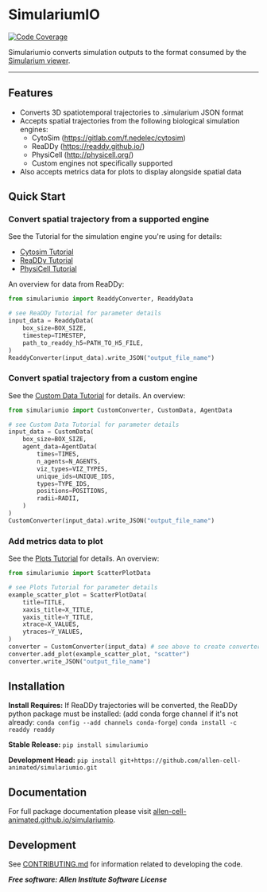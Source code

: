 # SimulariumIO

[![Code Coverage](https://codecov.io/gh/allen-cell-animated/simulariumio/branch/master/graph/badge.svg)](https://codecov.io/gh/allen-cell-animated/simulariumio)

Simulariumio converts simulation outputs to the format consumed by the [Simularium viewer](https://simularium.allencell.org/).

---

## Features
* Converts 3D spatiotemporal trajectories to .simularium JSON format
* Accepts spatial trajectories from the following biological simulation engines:
    * CytoSim (https://gitlab.com/f.nedelec/cytosim)
    * ReaDDy (https://readdy.github.io/)
    * PhysiCell (http://physicell.org/) 
    * Custom engines not specifically supported
* Also accepts metrics data for plots to display alongside spatial data

## Quick Start

### Convert spatial trajectory from a supported engine
See the Tutorial for the simulation engine you're using for details:
* [Cytosim Tutorial](examples/Tutorial_cytosim.ipynb) 
* [ReaDDy Tutorial](examples/Tutorial_readdy.ipynb) 
* [PhysiCell Tutorial](examples/Tutorial_physicell.ipynb) 

An overview for data from ReaDDy:
```python
from simulariumio import ReaddyConverter, ReaddyData

# see ReaDDy Tutorial for parameter details
input_data = ReaddyData(
    box_size=BOX_SIZE,
    timestep=TIMESTEP,
    path_to_readdy_h5=PATH_TO_H5_FILE,
)
ReaddyConverter(input_data).write_JSON("output_file_name")
```

### Convert spatial trajectory from a custom engine
See the [Custom Data Tutorial](examples/Tutorial_custom.ipynb) for details. An overview:
```python
from simulariumio import CustomConverter, CustomData, AgentData

# see Custom Data Tutorial for parameter details
input_data = CustomData(  
    box_size=BOX_SIZE,
    agent_data=AgentData(
        times=TIMES,
        n_agents=N_AGENTS,
        viz_types=VIZ_TYPES,
        unique_ids=UNIQUE_IDS,
        types=TYPE_IDS,
        positions=POSITIONS,
        radii=RADII,
    )
)
CustomConverter(input_data).write_JSON("output_file_name")
```

### Add metrics data to plot
See the [Plots Tutorial](examples/Tutorial_plots.ipynb) for details. An overview:
```python
from simulariumio import ScatterPlotData

# see Plots Tutorial for parameter details
example_scatter_plot = ScatterPlotData(
    title=TITLE,
    xaxis_title=X_TITLE,
    yaxis_title=Y_TITLE,
    xtrace=X_VALUES,
    ytraces=Y_VALUES,
)
converter = CustomConverter(input_data) # see above to create converter
converter.add_plot(example_scatter_plot, "scatter")
converter.write_JSON("output_file_name")
```

## Installation
**Install Requires:** If ReaDDy trajectories will be converted, the ReaDDy python package must be installed:
(add conda forge channel if it's not already: `conda config --add channels conda-forge`)
`conda install -c readdy readdy` 

**Stable Release:** `pip install simulariumio`

**Development Head:** `pip install git+https://github.com/allen-cell-animated/simulariumio.git`

## Documentation
For full package documentation please visit [allen-cell-animated.github.io/simulariumio](https://allen-cell-animated.github.io/simulariumio).

## Development
See [CONTRIBUTING.md](CONTRIBUTING.md) for information related to developing the code.

***Free software: Allen Institute Software License***
